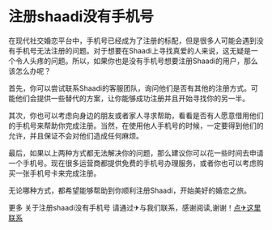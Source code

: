 # 注册shaadi没有手机号

在现代社交婚恋平台中，手机号已经成为了注册的标配，但是很多人可能会遇到没有手机号无法注册的问题。对于想要在Shaadi上寻找真爱的人来说，这无疑是一个令人头疼的问题。所以，如果你也是没有手机号想要注册Shaadi的用户，那么该怎么办呢？

首先，你可以尝试联系Shaadi的客服团队，询问他们是否有其他的注册方式。可能他们会提供一些替代的方案，让你能够成功注册并且开始寻找你的另一半。

其次，你也可以考虑向身边的朋友或者家人寻求帮助，看看是否有人愿意借用他们的手机号来帮助你完成注册。当然，在使用他人手机号的时候，一定要得到他们的允许，并且保证不会对他们造成任何麻烦。

最后，如果以上两种方式都无法解决你的问题，那么建议你可以花一些时间去申请一个手机号。现在很多运营商都提供免费的手机号办理服务，或者你也可以考虑购买一张手机号卡来完成注册。

无论哪种方式，都希望能够帮助到你顺利注册Shaadi，开始美好的婚恋之旅。

更多 关于注册shaadi没有手机号 请通过✈与我们联系，感谢阅读,谢谢！[点✈这里联系](https://add.k02.cc)
